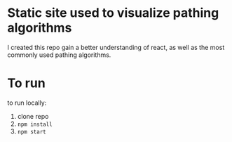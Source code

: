 # Static site used to visualize pathing algorithms
I created this repo gain a better understanding of react, as well as the most commonly used pathing algorithms.

# To run
to run locally:
1. clone repo
2. `npm install`
3. `npm start`
